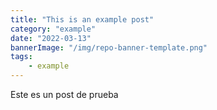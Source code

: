 ```yaml
---
title: "This is an example post"
category: "example"
date: "2022-03-13"
bannerImage: "/img/repo-banner-template.png"
tags:
    - example
---
```


Este es un post de prueba
